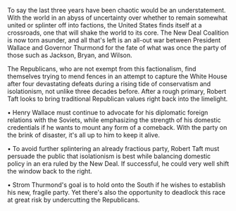 To say the last three years have been chaotic would be an understatement. With the world in an abyss of uncertainty over whether to remain somewhat united or splinter off into factions, the United States finds itself at a crossroads, one that will shake the world to its core. The New Deal Coalition is now torn asunder, and all that's left is an all-out war between President Wallace and Governor Thurmond for the fate of what was once the party of those such as Jackson, Bryan, and Wilson.

The Republicans, who are not exempt from this factionalism, find themselves trying to mend fences in an attempt to capture the White House after four devastating defeats during a rising tide of conservatism and isolationism, not unlike three decades before. After a rough primary, Robert Taft looks to bring traditional Republican values right back into the limelight.

• Henry Wallace must continue to advocate for his diplomatic foreign relations with the Soviets, while emphasizing the strength of his domestic credentials if he wants to mount any form of a comeback. With the party on the brink of disaster, it's all up to him to keep it alive.

• To avoid further splintering an already fractious party, Robert Taft must persuade the public that isolationism is best while balancing domestic policy in an era ruled by the New Deal. If successful, he could very well shift the window back to the right.

• Strom Thurmond's goal is to hold onto the South if he wishes to establish his new, fragile party. Yet there's also the opportunity to deadlock this race at great risk by undercutting the Republicans.
